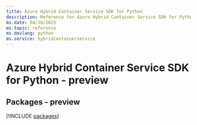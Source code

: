 ```yaml
---
title: Azure Hybrid Container Service SDK for Python
description: Reference for Azure Hybrid Container Service SDK for Python
ms.date: 04/18/2025
ms.topic: reference
ms.devlang: python
ms.service: hybridcontainerservice
---
```

# Azure Hybrid Container Service SDK for Python - preview
## Packages - preview
[!INCLUDE [packages](hybrid-container-service-index.md)]